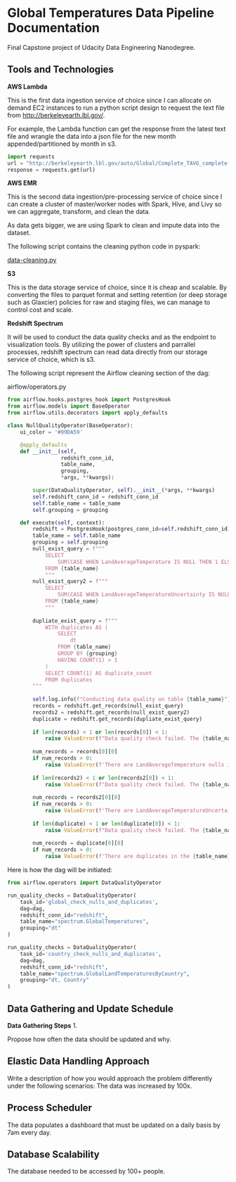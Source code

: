 # Global Temperatures Data Pipeline Documentation
Final Capstone project of Udacity Data Engineering Nanodegree. 

## Tools and Technologies
**AWS Lambda**

This is the first data ingestion service of choice since I can allocate on demand EC2 instances to run a python script design to request the text file from http://berkeleyearth.lbl.gov/.

For example, the Lambda function can get the response from the latest text file and wrangle the data into a json file for the new month appended/partitioned by month in s3.

```python
import requests
url = "http://berkeleyearth.lbl.gov/auto/Global/Complete_TAVG_complete.txt"
response = requests.get(url)
```

**AWS EMR**

This is the second data ingestion/pre-processing service of choice since I can create a cluster of master/worker nodes with Spark, Hive, and Livy so we can aggregate, transform, and clean the data.

As data gets bigger, we are using Spark to clean and impute data into the dataset.

The following script contains the cleaning python code in pyspark:

[data-cleaning.py](https://github.com/sammyrod/global-temp/blob/master/data-cleaning.py)

**S3**

This is the data storage service of choice, since it is cheap and scalable. By converting the files to parquet format and setting retention (or deep storage such as Glaxcier) policies for raw and staging files, we can manage to control cost and scale.

**Redshift Spectrum**

It will be used to conduct the data quality checks and as the endpoint to visualization tools. By utilizing the power of clusters and parrallel processes, redshift spectrum can read data directly from our storage service of choice, which is s3.

The following script represent the Airflow cleaning section of the dag:

airflow/operators.py
```python
from airflow.hooks.postgres_hook import PostgresHook
from airflow.models import BaseOperator
from airflow.utils.decorators import apply_defaults

class NullQualityOperator(BaseOperator):
    ui_color = '#89DA59'

    @apply_defaults
    def __init__(self,
                 redshift_conn_id,
                 table_name,
                 grouping,
                 *args, **kwargs):

        super(DataQualityOperator, self).__init__(*args, **kwargs)
        self.redshift_conn_id = redshift_conn_id
        self.table_name = table_name
        self.grouping = grouping

    def execute(self, context):
        redshift = PostgresHook(postgres_conn_id=self.redshift_conn_id)
        table_name = self.table_name
        grouping = self.grouping
        null_exist_query = f"""
            SELECT 
                SUM(CASE WHEN LandAverageTemperature IS NULL THEN 1 ELSE 0 END) AS null_LandAverageTemperature
            FROM {table_name}
            """
        null_exist_query2 = f"""
            SELECT 
                SUM(CASE WHEN LandAverageTemperatureUncertainty IS NULL THEN 1 ELSE 0 END) AS null_LandAverageTemperatureUncertainty
            FROM {table_name}
            """
        
        dupliate_exist_query = f"""
            WITH duplicates AS (
                SELECT 
                    dt
                FROM {table_name}
                GROUP BY {grouping}
                HAVING COUNT(1) > 1
            )
            SELECT COUNT(1) AS duplicate_count
            FROM duplicates
        """
        
        self.log.info(f"Conducting data quality on table {table_name}")
        records = redshift.get_records(null_exist_query)
        records2 = redshift.get_records(null_exist_query2)
        duplicate = redshift.get_records(dupliate_exist_query)
        
        if len(records) < 1 or len(records[0]) < 1:
            raise ValueError(f"Data quality check failed. The {table_name} table might have no data.")
        
        num_records = records[0][0]        
        if num_records > 0:
            raise ValueError(f'There are LandAverageTemperature nulls in the {table_name} table.') 
            
        if len(records2) < 1 or len(records2[0]) < 1:
            raise ValueError(f"Data quality check failed. The {table_name} table might have no data.")
        
        num_records = records2[0][0]        
        if num_records > 0:
            raise ValueError(f'There are LandAverageTemperatureUncertainty nulls in the {table_name} table.')   
            
        if len(duplicate) < 1 or len(duplicate[0]) < 1:
            raise ValueError(f"Data quality check failed. The {table_name} table might have no data.")
        
        num_records = duplicate[0][0]        
        if num_records > 0:
            raise ValueError(f'There are duplicates in the {table_name} table.') 
```

Here is how the dag will be initiated: 
```python
from airflow.operators import DataQualityOperator     

run_quality_checks = DataQualityOperator(
    task_id='global_check_nulls_and_duplicates',
    dag=dag,
    redshift_conn_id="redshift",
    table_name="spectrum.GlobalTemperatures",
    grouping="dt"
)

run_quality_checks = DataQualityOperator(
    task_id='country_check_nulls_and_duplicates',
    dag=dag,
    redshift_conn_id="redshift",
    table_name="spectrum.GlobalLandTemperaturesByCountry",
    grouping="dt, Country"
)
```

## Data Gathering and Update Schedule

**Data Gathering Steps**
1. 

Propose how often the data should be updated and why.

## Elastic Data Handling Approach
Write a description of how you would approach the problem differently under the following scenarios:
The data was increased by 100x.

## Process Scheduler
The data populates a dashboard that must be updated on a daily basis by 7am every day.

## Database Scalability
The database needed to be accessed by 100+ people.
